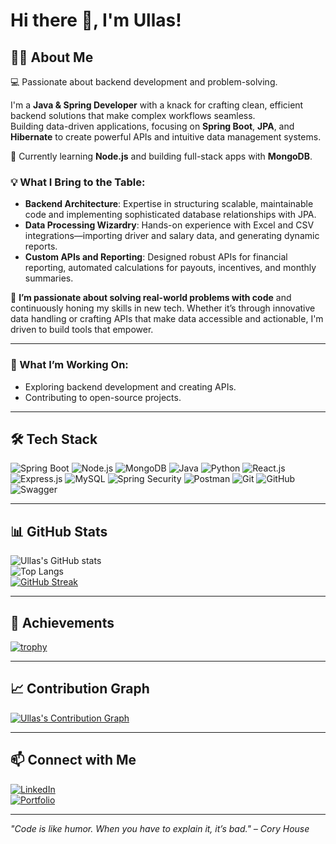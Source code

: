 # Hi there 👋, I'm Ullas!

## 👨‍💻 About Me
💻 Passionate about backend development and problem-solving.

I'm a **Java & Spring Developer** with a knack for crafting clean, efficient backend solutions that make complex workflows seamless.  
Building data-driven applications, focusing on **Spring Boot**, **JPA**, and **Hibernate** to create powerful APIs and intuitive data management systems.

🌱 Currently learning **Node.js** and building full-stack apps with **MongoDB**.

### 💡 What I Bring to the Table:
- **Backend Architecture**: Expertise in structuring scalable, maintainable code and implementing sophisticated database relationships with JPA.
- **Data Processing Wizardry**: Hands-on experience with Excel and CSV integrations—importing driver and salary data, and generating dynamic reports.
- **Custom APIs and Reporting**: Designed robust APIs for financial reporting, automated calculations for payouts, incentives, and monthly summaries.

🌱 **I’m passionate about solving real-world problems with code** and continuously honing my skills in new tech. Whether it’s through innovative data handling or crafting APIs that make data accessible and actionable, I'm driven to build tools that empower.

---

### 🚀 What I’m Working On:
- Exploring backend development and creating APIs.
- Contributing to open-source projects.

---

## :hammer_and_wrench: Tech Stack
<p align="left">
  <img src="https://img.shields.io/badge/Spring%20Boot-6DB33F?style=for-the-badge&logo=springboot&logoColor=white" alt="Spring Boot"/>
  <img src="https://img.shields.io/badge/Node.js-339933?style=for-the-badge&logo=nodedotjs&logoColor=white" alt="Node.js" />
  <img src="https://img.shields.io/badge/MongoDB-47A248?style=for-the-badge&logo=mongodb&logoColor=white" alt="MongoDB" />
  <img src="https://img.shields.io/badge/Java-007396?style=for-the-badge&logo=java&logoColor=white" alt="Java"/>
  <img src="https://img.shields.io/badge/Python-3776AB?style=for-the-badge&logo=python&logoColor=white" alt="Python"/>
  <img src="https://img.shields.io/badge/React-61DAFB?style=for-the-badge&logo=react&logoColor=black" alt="React.js"/>
  <img src="https://img.shields.io/badge/Express.js-000000?style=for-the-badge&logo=express&logoColor=white" alt="Express.js"/>
  <img src="https://img.shields.io/badge/MySQL-4479A1?style=for-the-badge&logo=mysql&logoColor=white" alt="MySQL"/>
  <img src="https://img.shields.io/badge/Spring%20Security-6DB33F?style=for-the-badge&logo=springsecurity&logoColor=white" alt="Spring Security"/>
  <img src="https://img.shields.io/badge/Postman-FF6C37?style=for-the-badge&logo=postman&logoColor=white" alt="Postman"/>
  <img src="https://img.shields.io/badge/Git-F05032?style=for-the-badge&logo=git&logoColor=white" alt="Git"/>
  <img src="https://img.shields.io/badge/GitHub-181717?style=for-the-badge&logo=github&logoColor=white" alt="GitHub"/>
  <img src="https://img.shields.io/badge/Swagger-85EA2D?style=for-the-badge&logo=swagger&logoColor=black" alt="Swagger"/>
</p>

---

## 📊 GitHub Stats
![Ullas's GitHub stats](https://github-readme-stats.vercel.app/api?username=ullas23&show_icons=true&theme=radical)  
![Top Langs](https://github-readme-stats.vercel.app/api/top-langs/?username=ullas23&layout=compact&theme=radical)  
[![GitHub Streak](https://streak-stats.demolab.com/?user=ullas23&theme=radical)](https://git.io/streak-stats)

---

## 🌟 Achievements
[![trophy](https://github-profile-trophy.vercel.app/?username=ullas23&theme=radical)](https://github.com/ryo-ma/github-profile-trophy)

---

## 📈 Contribution Graph
[![Ullas's Contribution Graph](https://activity-graph.herokuapp.com/graph?username=ullas23&theme=github)](https://github.com/ashutosh00710/github-readme-activity-graph)

---

## 📫 Connect with Me
[![LinkedIn](https://img.shields.io/badge/LinkedIn-blue?style=for-the-badge&logo=linkedin&logoColor=white)](https://www.linkedin.com/in/ullas23/)  
[![Portfolio](https://img.shields.io/badge/Portfolio-black?style=for-the-badge&logo=github&logoColor=white)](https://ullas23.github.io)

---

*"Code is like humor. When you have to explain it, it’s bad." – Cory House*
